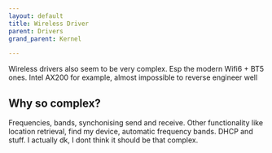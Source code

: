 ```yaml
---
layout: default
title: Wireless Driver
parent: Drivers
grand_parent: Kernel

---
```


Wireless drivers also seem to be very complex. Esp the modern Wifi6 + BT5 ones. Intel AX200 for example, almost impossible to reverse engineer well

## Why so complex?
Frequencies, bands, synchonising send and receive. Other functionality like location retrieval, find my device, automatic frequency bands. DHCP and stuff.
I actually dk, I dont think it should be that complex.
